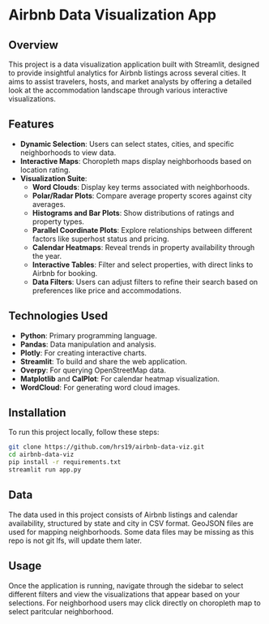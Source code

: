 # Airbnb Data Visualization App

## Overview
This project is a data visualization application built with Streamlit, designed to provide insightful analytics for Airbnb listings across several cities. It aims to assist travelers, hosts, and market analysts by offering a detailed look at the accommodation landscape through various interactive visualizations.

## Features
- **Dynamic Selection**: Users can select states, cities, and specific neighborhoods to view data.
- **Interactive Maps**: Choropleth maps display neighborhoods based on location rating.
- **Visualization Suite**:
  - **Word Clouds**: Display key terms associated with neighborhoods.
  - **Polar/Radar Plots**: Compare average property scores against city averages.
  - **Histograms and Bar Plots**: Show distributions of ratings and property types.
  - **Parallel Coordinate Plots**: Explore relationships between different factors like superhost status and pricing.
  - **Calendar Heatmaps**: Reveal trends in property availability through the year.
  - **Interactive Tables**: Filter and select properties, with direct links to Airbnb for booking.
  - **Data Filters**: Users can adjust filters to refine their search based on preferences like price and accommodations.

## Technologies Used
- **Python**: Primary programming language.
- **Pandas**: Data manipulation and analysis.
- **Plotly**: For creating interactive charts.
- **Streamlit**: To build and share the web application.
- **Overpy**: For querying OpenStreetMap data.
- **Matplotlib** and **CalPlot**: For calendar heatmap visualization.
- **WordCloud**: For generating word cloud images.

## Installation
To run this project locally, follow these steps:

```bash
git clone https://github.com/hrs19/airbnb-data-viz.git
cd airbnb-data-viz
pip install -r requirements.txt
streamlit run app.py
```

## Data
The data used in this project consists of Airbnb listings and calendar availability, structured by state and city in CSV format. GeoJSON files are used for mapping neighborhoods. Some data files may be missing as this repo is not git lfs, will update them later.

## Usage
Once the application is running, navigate through the sidebar to select different filters and view the visualizations that appear based on your selections. For neighborhood users may click directly on choropleth map to select paritcular neighborhood.
